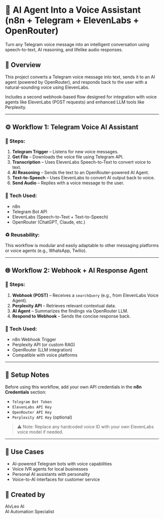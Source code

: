 # 🧠 AI Agent Into a Voice Assistant (n8n + Telegram + ElevenLabs + OpenRouter)

Turn any Telegram voice message into an intelligent conversation using speech-to-text, AI reasoning, and lifelike audio responses.

## 📌 Overview

This project converts a Telegram voice message into text, sends it to an AI agent (powered by OpenRouter), and responds back to the user with a natural-sounding voice using ElevenLabs.

Includes a second webhook-based flow designed for integration with voice agents like ElevenLabs (POST requests) and enhanced LLM tools like Perplexity.

---

## ⚙️ Workflow 1: Telegram Voice AI Assistant

### 🔄 Steps:
1. **Telegram Trigger** – Listens for new voice messages.
2. **Get File** – Downloads the voice file using Telegram API.
3. **Transcription** – Uses ElevenLabs Speech-to-Text to convert voice to text.
4. **AI Reasoning** – Sends the text to an OpenRouter-powered AI Agent.
5. **Text-to-Speech** – Uses ElevenLabs to convert AI output back to voice.
6. **Send Audio** – Replies with a voice message to the user.

### 🧩 Tech Used:
- n8n
- Telegram Bot API
- ElevenLabs (Speech-to-Text + Text-to-Speech)
- OpenRouter (ChatGPT, Claude, etc.)

### ♻️ Reusability:
This workflow is modular and easily adaptable to other messaging platforms or voice agents (e.g., WhatsApp, Twilio).

---

## 🌐 Workflow 2: Webhook + AI Response Agent

### 🔄 Steps:
1. **Webhook (POST)** – Receives a `searchQuery` (e.g., from ElevenLabs Voice Agent).
2. **Perplexity API** – Retrieves relevant contextual data.
3. **AI Agent** – Summarizes the findings via OpenRouter LLM.
4. **Respond to Webhook** – Sends the concise response back.

### 🧩 Tech Used:
- n8n Webhook Trigger
- Perplexity API (or custom RAG)
- OpenRouter (LLM integration)
- Compatible with voice platforms

---

## 🔐 Setup Notes

Before using this workflow, add your own API credentials in the **n8n Credentials** section:

- `Telegram Bot Token`
- `ElevenLabs API Key`
- `OpenRouter API Key`
- `Perplexity API Key` (optional)

> ⚠️ Note: Replace any hardcoded voice ID with your own ElevenLabs voice model if needed.

---

## 🚀 Use Cases

- AI-powered Telegram bots with voice capabilities
- Voice IVR agents for local businesses
- Personal AI assistants with personality
- Voice-to-AI interfaces for customer service

## 🧠 Created by

AlvLeo AI  
AI Automation Specialist
